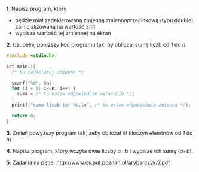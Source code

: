 **1**. Napisz program, który
  - będzie miał zadeklarowaną zmienną zmiennoprzecinkową (typu double) zainicjalizowaną na wartość 3.14
  - wypisze wartość tej zmiennej na ekran

**2**. Uzupełnij poniższy kod programu tak, by obliczał sumę liczb od *1* do *n*:

```c
#include <stdio.h>

int main(){
  /* tu zadeklaruj zmienne */

  scanf("%d", &n);
  for (i = 1; i<=n; i++) {
    suma = /* tu wstaw odpowiednie wyrażenie */;
  }
  printf("suma liczb to: %d.\n", /* tu wstaw odpowiednią zmienną */);

  return 0;
}

```

**3**. Zmień powyższy program tak, żeby obliczał *n!* (iloczyn elemtnów od *1* do *n*)

**4**. Napisz program, który wczyta dwie liczby *a* i *b* i wypisze ich sumę (*a+b*).

**5**. Zadania na pętle: http://www.cs.put.poznan.pl/arybarczyk/7.pdf
